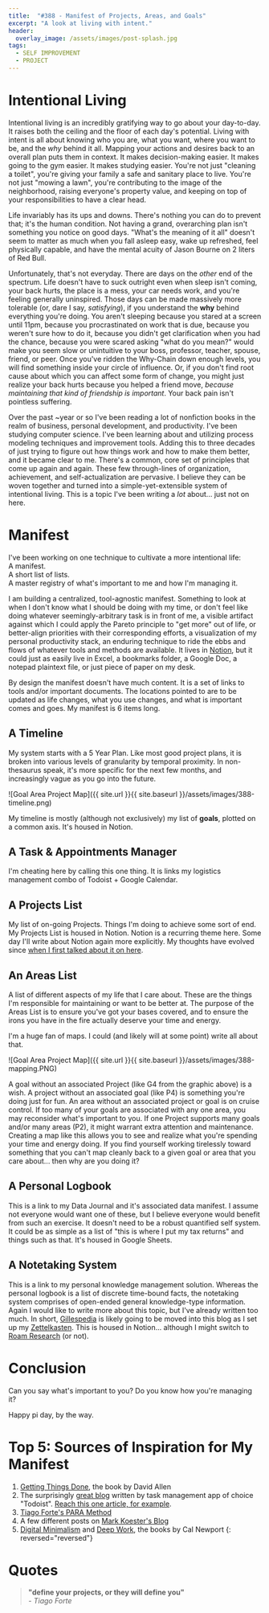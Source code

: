 ```yaml
---
title:  "#388 - Manifest of Projects, Areas, and Goals"
excerpt: "A look at living with intent."
header:
  overlay_image: /assets/images/post-splash.jpg
tags:
  - SELF IMPROVEMENT
  - PROJECT
---
```


# Intentional Living

Intentional living is an incredibly gratifying way to go about your day-to-day. It raises both the ceiling and the floor of each day's potential. Living with intent is all about knowing who you are, what you want, where you want to be, and the *why* behind it all. Mapping your actions and desires back to an overall plan puts them in context. It makes decision-making easier. It makes going to the gym easier. It makes studying easier. You're not just "cleaning a toilet", you're giving your family a safe and sanitary place to live. You're not just "mowing a lawn", you're contributing to the image of the neighborhood, raising everyone's property value, and keeping on top of your responsibilities to have a clear head.

Life invariably has its ups and downs. There's nothing you can do to prevent that; it's the human condition. Not having a grand, overarching plan isn't something you notice on good days. "What's the meaning of it all" doesn't seem to matter as much when you fall asleep easy, wake up refreshed, feel physically capable, and have the mental acuity of Jason Bourne on 2 liters of Red Bull.

Unfortunately, that's not everyday. There are days on the *other* end of the spectrum. Life doesn't have to suck outright even when sleep isn't coming, your back hurts, the place is a mess, your car needs work, and you're feeling generally uninspired. Those days can be made massively more tolerable (or, dare I say, *satisfying*), if you understand the **why** behind everything you're doing. You aren't sleeping because you stared at a screen until 11pm, because you procrastinated on work that is due, because you weren't sure how to do it, because you didn't get clarification when you had the chance, because you were scared asking "what do you mean?" would make you seem slow or unintuitive to your boss, professor, teacher, spouse, friend, or peer. Once you've ridden the Why-Chain down enough levels, you will find something inside your circle of influence. Or, if you don't find root cause about which you can affect some form of change, you might just realize your back hurts because you helped a friend move, *because maintaining that kind of friendship is important*. Your back pain isn't pointless suffering.

Over the past ~year or so I've been reading a lot of nonfiction books in the realm of business, personal development, and productivity. I've been studying computer science. I've been learning about and utilizing process modeling techniques and improvement tools.  Adding this to three decades of just trying to figure out how things work and how to make them better, and it became clear to me. There's a common, core set of principles that come up again and again. These few through-lines of organization, achievement, and self-actualization are pervasive. I believe they can be woven together and turned into a simple-yet-extensible system of intentional living. This is a topic I've been writing a *lot* about... just not on here.

# Manifest

I've been working on one technique to cultivate a more intentional life:  
A manifest.  
A short list of lists.  
A master registry of what's important to me and how I'm managing it.

I am building a centralized, tool-agnostic manifest. Something to look at when I don't know what I should be doing with my time, or don't feel like doing whatever seemingly-arbitrary task is in front of me, a visible artifact against which I could apply the Pareto principle to "get more" out of life, or better-align priorities with their corresponding efforts, a visualization of my personal productivity stack, an enduring technique to ride the ebbs and flows of whatever tools and methods are available. It lives in [Notion](http://notion.so), but it could just as easily live in Excel, a bookmarks folder, a Google Doc, a notepad plaintext file, or just piece of paper on my desk.

By design the manifest doesn't have much content. It is a set of links to tools and/or important documents. The locations pointed to are to be updated as life changes, what you use changes, and what is important comes and goes. My manifest is 6 items long. 

## A Timeline

My system starts with a 5 Year Plan. Like most good project plans, it is broken into various levels of granularity by temporal proximity. In non-thesaurus speak, it's more specific for the next few months, and increasingly vague as you go into the future. 

![Goal Area Project Map]({{ site.url }}{{ site.baseurl }}/assets/images/388-timeline.png)

My timeline is mostly (although not exclusively) my list of **goals**, plotted on a common axis. It's housed in Notion.

## A Task & Appointments Manager

I'm cheating here by calling this one thing. It is links my logistics management combo of Todoist + Google Calendar.

## A Projects List

My list of on-going Projects. Things I'm doing to achieve some sort of end. My Projects List is housed in Notion. Notion is a recurring theme here. Some day I'll write about Notion again more explicitly. My thoughts have evolved since [when I first talked about it on here](https://aarongilly.com/371-aim-immediate-followup/).

## An Areas List

A list of different aspects of my life that I care about. These are the things I'm responsible for maintaining or want to be better at. The purpose of the Areas List is to ensure you've got your bases covered, and to ensure the irons you have in the fire actually deserve your time and energy.

I'm a huge fan of maps. I could (and likely will at some point) write all about that.

![Goal Area Project Map]({{ site.url }}{{ site.baseurl }}/assets/images/388-mapping.PNG)

A goal without an associated Project (like G4 from the graphic above) is a wish. A project without an associated goal (like P4) is something you're doing just for fun. An area without an associated project or goal is on cruise control. If too many of your goals are associated with any one area, you may reconsider what's important to you. If one Project supports many goals and/or many areas (P2), it might warrant extra attention and maintenance. Creating a map like this allows you to see and realize what you're spending your time and energy doing. If you find yourself working tirelessly toward something that you can't map cleanly back to a given goal or area that you care about... then why are you doing it?

## A Personal Logbook

This is a link to my Data Journal and it's associated data manifest. I assume not everyone would want one of these, but I believe everyone would benefit from such an exercise. It doesn't need to be a robust quantified self system. It could be as simple as a list of "this is where I put my tax returns" and things such as that. It's housed in Google Sheets. 

## A Notetaking System

This is a link to my personal knowledge management solution. Whereas the personal logbook is a list of discrete time-bound facts, the notetaking system comprises of open-ended general knowledge-type information. Again I would like to write more about this topic, but I've already written too much. In short, [Gillespedia](http://gillespedia.com) is likely going to be moved into this blog as I set up my [Zettelkasten](https://www.google.com/search?q=zettelkasten). This is housed in Notion... although I might switch to [Roam Research](https://roamresearch.com/) (or not).

# Conclusion

Can you say what's important to you? Do you know how you're managing it?

Happy pi day, by the way.

# Top 5: Sources of Inspiration for My Manifest

1. [Getting Things Done](https://gettingthingsdone.com/), the book by David Allen
2. The surprisingly [great blog](https://doist.com/blog/) written by task management app of choice "Todoist". [Reach this one article, for example](https://doist.com/blog/organize-your-life/).
3. [Tiago Forte's PARA Method](https://fortelabs.co/blog/para/)
4. A few different posts on [Mark Koester's Blog](http://www.markwk.com/)
5. [Digital Minimalism](https://www.calnewport.com/books/digital-minimalism/) and [Deep Work](https://www.calnewport.com/books/deep-work/), the books by Cal Newport
{: reversed="reversed"}

# Quotes
> **"define your projects, or they will define you"**  
> *- Tiago Forte*

